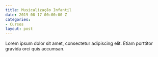 ```yaml
---
title: Musicalização Infantil
date: 2019-08-17 00:00:00 Z
categories:
- Cursos
layout: post
---
```


Lorem ipsum dolor sit amet, consectetur adipiscing elit. Etiam porttitor gravida orci quis accumsan.